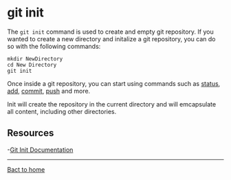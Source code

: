 # git init

The `git init` command is used to create and empty git repository. 
If you wanted to create a new directory and initalize a git repository, you can do so with the following commands: 
```
mkdir NewDirectory
cd New Directory
git init
```

Once inside a git repository, you can start using commands such as
[status](./Status.md), 
[add](./Add.md),
[commit](./Commit.md),
[push](./Push.md)
and more. 

Init will create the repository in the current directory and will emcapsulate all content, including other directories. 

## Resources 

-[Git Init Documentation](https://git-scm.com/docs/git-init)

---
[Bact to home](../README.md)